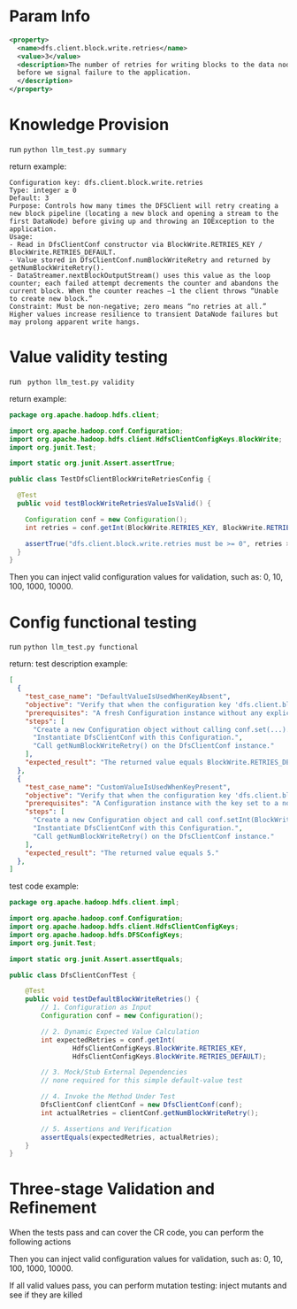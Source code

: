 # Param Info
```xml
<property>
  <name>dfs.client.block.write.retries</name>
  <value>3</value>
  <description>The number of retries for writing blocks to the data nodes, 
  before we signal failure to the application.
  </description>
</property>
```

# Knowledge Provision
run `python llm_test.py summary` 

return example:
```
Configuration key: dfs.client.block.write.retries  
Type: integer ≥ 0  
Default: 3  
Purpose: Controls how many times the DFSClient will retry creating a new block pipeline (locating a new block and opening a stream to the first DataNode) before giving up and throwing an IOException to the application.  
Usage:  
- Read in DfsClientConf constructor via BlockWrite.RETRIES_KEY / BlockWrite.RETRIES_DEFAULT.  
- Value stored in DfsClientConf.numBlockWriteRetry and returned by getNumBlockWriteRetry().  
- DataStreamer.nextBlockOutputStream() uses this value as the loop counter; each failed attempt decrements the counter and abandons the current block. When the counter reaches –1 the client throws “Unable to create new block.”  
Constraint: Must be non-negative; zero means “no retries at all.” Higher values increase resilience to transient DataNode failures but may prolong apparent write hangs.
```

# Value validity testing
run ` python llm_test.py validity`

return example:
```java
package org.apache.hadoop.hdfs.client;

import org.apache.hadoop.conf.Configuration;
import org.apache.hadoop.hdfs.client.HdfsClientConfigKeys.BlockWrite;
import org.junit.Test;

import static org.junit.Assert.assertTrue;

public class TestDfsClientBlockWriteRetriesConfig {

  @Test
  public void testBlockWriteRetriesValueIsValid() {

    Configuration conf = new Configuration();
    int retries = conf.getInt(BlockWrite.RETRIES_KEY, BlockWrite.RETRIES_DEFAULT);

    assertTrue("dfs.client.block.write.retries must be >= 0", retries >= 0);
  }
}
```
Then you can inject valid configuration values for validation, such as: 0, 10, 100, 1000, 10000.
# Config functional testing

run `python llm_test.py functional`

return:
test description example:
```json
[
  {
    "test_case_name": "DefaultValueIsUsedWhenKeyAbsent",
    "objective": "Verify that when the configuration key 'dfs.client.block.write.retries' is not explicitly set, the default value of 3 is used in DfsClientConf.",
    "prerequisites": "A fresh Configuration instance without any explicit overrides for the key.",
    "steps": [
      "Create a new Configuration object without calling conf.set(...).",
      "Instantiate DfsClientConf with this Configuration.",
      "Call getNumBlockWriteRetry() on the DfsClientConf instance."
    ],
    "expected_result": "The returned value equals BlockWrite.RETRIES_DEFAULT (3)."
  },
  {
    "test_case_name": "CustomValueIsUsedWhenKeyPresent",
    "objective": "Verify that when the configuration key 'dfs.client.block.write.retries' is explicitly set, that value is used instead of the default.",
    "prerequisites": "A Configuration instance with the key set to a non-default value (e.g., 5).",
    "steps": [
      "Create a new Configuration object and call conf.setInt(BlockWrite.RETRIES_KEY, 5).",
      "Instantiate DfsClientConf with this Configuration.",
      "Call getNumBlockWriteRetry() on the DfsClientConf instance."
    ],
    "expected_result": "The returned value equals 5."
  },
]
```

test code example:
```java
package org.apache.hadoop.hdfs.client.impl;

import org.apache.hadoop.conf.Configuration;
import org.apache.hadoop.hdfs.client.HdfsClientConfigKeys;
import org.apache.hadoop.hdfs.DFSConfigKeys;
import org.junit.Test;

import static org.junit.Assert.assertEquals;

public class DfsClientConfTest {

    @Test
    public void testDefaultBlockWriteRetries() {
        // 1. Configuration as Input
        Configuration conf = new Configuration();

        // 2. Dynamic Expected Value Calculation
        int expectedRetries = conf.getInt(
                HdfsClientConfigKeys.BlockWrite.RETRIES_KEY,
                HdfsClientConfigKeys.BlockWrite.RETRIES_DEFAULT);

        // 3. Mock/Stub External Dependencies
        // none required for this simple default-value test

        // 4. Invoke the Method Under Test
        DfsClientConf clientConf = new DfsClientConf(conf);
        int actualRetries = clientConf.getNumBlockWriteRetry();

        // 5. Assertions and Verification
        assertEquals(expectedRetries, actualRetries);
    }
}
```

# Three-stage Validation and Refinement

When the tests pass and can cover the CR code, you can perform the following actions

Then you can inject valid configuration values for validation, such as: 0, 10, 100, 1000, 10000.

If all valid values pass, you can perform mutation testing: inject mutants and see if they are killed